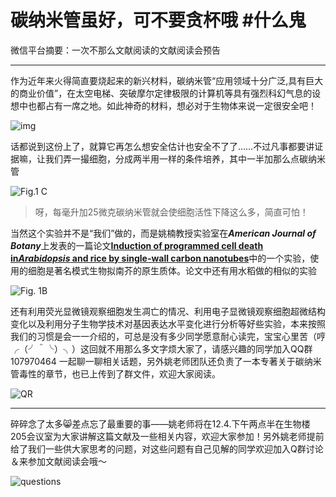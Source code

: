 # 碳纳米管虽好，可不要贪杯哦 #什么鬼

微信平台摘要：一次不那么文献阅读的文献阅读会预告

---

作为近年来火得简直要烧起来的新兴材料，碳纳米管“应用领域十分广泛,具有巨大的商业价值”，在太空电梯、突破摩尔定律极限的计算机等具有强烈科幻气息的设想中也都占有一席之地。如此神奇的材料，想必对于生物体来说一定很安全吧！

![img](http://upload-images.jianshu.io/upload_images/3072722-291c2076cfd225a3.png?imageMogr2/auto-orient/strip%7CimageView2/2/w/1240)

话都说到这份上了，就算它再怎么想安全估计也安全不了了……不过凡事都要讲证据嘛，让我们弄一撮细胞，分成两半用一样的条件培养，其中一半加那么点碳纳米管

![Fig.1 C](http://upload-images.jianshu.io/upload_images/3072722-53e43a0f49a6af13.png?imageMogr2/auto-orient/strip%7CimageView2/2/w/1240)

> 呀，每毫升加25微克碳纳米管就会使细胞活性下降这么多，简直可怕！

当然这个实验并不是“我们”做的，而是姚楠教授实验室在***American Journal of Botany***上发表的一篇论文[**Induction of programmed cell death in*Arabidopsis* and rice by single-wall carbon nanotubes**](dx.doi.org/10.3732/ajb.1000073)中的一个实验，使用的细胞是著名模式生物拟南芥的原生质体。论文中还有用水稻做的相似的实验

![Fig. 1B](http://upload-images.jianshu.io/upload_images/3072722-8d27855d2a37220f.png?imageMogr2/auto-orient/strip%7CimageView2/2/w/1240)

还有利用荧光显微镜观察细胞发生凋亡的情况、利用电子显微镜观察细胞超微结构变化以及利用分子生物学技术对基因表达水平变化进行分析等好些实验，本来按照我们的习惯是会一一介绍的，可总是没有多少同学愿意耐心读完，宝宝心里苦（哼╭（╯＾╰）╮）这回就不用那么多文字烦大家了，请感兴趣的同学加入QQ群 107970464 一起聊一聊相关话题，另外姚老师团队还负责了一本专著关于碳纳米管毒性的章节，也已上传到了群文件，欢迎大家阅读。

![QR](http://upload-images.jianshu.io/upload_images/3072722-85fc3674e461e249.png?imageMogr2/auto-orient/strip%7CimageView2/2/w/1240)

---

碎碎念了太多​:smile_cat:​差点忘了最重要的事——姚老师将在12.4.下午两点半在生物楼205会议室为大家讲解这篇文献及一些相关内容，欢迎大家参加！另外姚老师提前给了我们一些供大家思考的问题，对这些问题有自己见解的同学欢迎加入Q群讨论＆来参加文献阅读会哦～

![questions](http://upload-images.jianshu.io/upload_images/3072722-233c936f56e3a8ce.png?imageMogr2/auto-orient/strip%7CimageView2/2/w/1240)